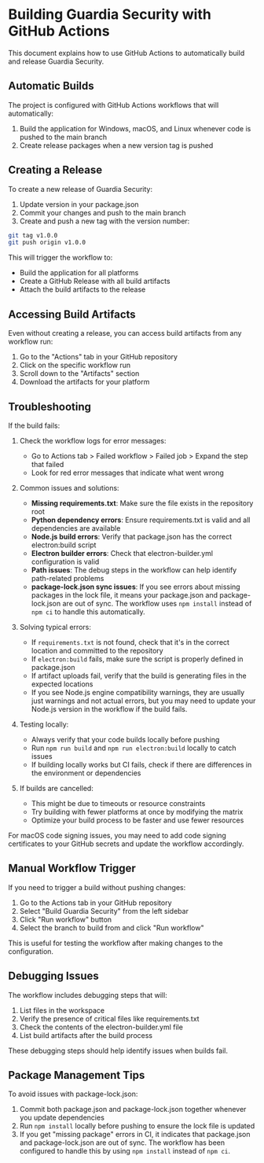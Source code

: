 
# Building Guardia Security with GitHub Actions

This document explains how to use GitHub Actions to automatically build and release Guardia Security.

## Automatic Builds

The project is configured with GitHub Actions workflows that will automatically:

1. Build the application for Windows, macOS, and Linux whenever code is pushed to the main branch
2. Create release packages when a new version tag is pushed

## Creating a Release

To create a new release of Guardia Security:

1. Update version in your package.json
2. Commit your changes and push to the main branch
3. Create and push a new tag with the version number:

```bash
git tag v1.0.0
git push origin v1.0.0
```

This will trigger the workflow to:
- Build the application for all platforms
- Create a GitHub Release with all build artifacts
- Attach the build artifacts to the release

## Accessing Build Artifacts

Even without creating a release, you can access build artifacts from any workflow run:

1. Go to the "Actions" tab in your GitHub repository
2. Click on the specific workflow run
3. Scroll down to the "Artifacts" section
4. Download the artifacts for your platform

## Troubleshooting

If the build fails:

1. Check the workflow logs for error messages:
   - Go to Actions tab > Failed workflow > Failed job > Expand the step that failed
   - Look for red error messages that indicate what went wrong

2. Common issues and solutions:
   - **Missing requirements.txt**: Make sure the file exists in the repository root
   - **Python dependency errors**: Ensure requirements.txt is valid and all dependencies are available
   - **Node.js build errors**: Verify that package.json has the correct electron:build script
   - **Electron builder errors**: Check that electron-builder.yml configuration is valid
   - **Path issues**: The debug steps in the workflow can help identify path-related problems
   - **package-lock.json sync issues**: If you see errors about missing packages in the lock file, it means your package.json and package-lock.json are out of sync. The workflow uses `npm install` instead of `npm ci` to handle this automatically.

3. Solving typical errors:
   - If `requirements.txt` is not found, check that it's in the correct location and committed to the repository
   - If `electron:build` fails, make sure the script is properly defined in package.json
   - If artifact uploads fail, verify that the build is generating files in the expected locations
   - If you see Node.js engine compatibility warnings, they are usually just warnings and not actual errors, but you may need to update your Node.js version in the workflow if the build fails.

4. Testing locally:
   - Always verify that your code builds locally before pushing
   - Run `npm run build` and `npm run electron:build` locally to catch issues
   - If building locally works but CI fails, check if there are differences in the environment or dependencies

5. If builds are cancelled:
   - This might be due to timeouts or resource constraints
   - Try building with fewer platforms at once by modifying the matrix
   - Optimize your build process to be faster and use fewer resources

For macOS code signing issues, you may need to add code signing certificates to your GitHub secrets and update the workflow accordingly.

## Manual Workflow Trigger

If you need to trigger a build without pushing changes:

1. Go to the Actions tab in your GitHub repository
2. Select "Build Guardia Security" from the left sidebar
3. Click "Run workflow" button
4. Select the branch to build from and click "Run workflow"

This is useful for testing the workflow after making changes to the configuration.

## Debugging Issues

The workflow includes debugging steps that will:
1. List files in the workspace
2. Verify the presence of critical files like requirements.txt
3. Check the contents of the electron-builder.yml file
4. List build artifacts after the build process

These debugging steps should help identify issues when builds fail.

## Package Management Tips

To avoid issues with package-lock.json:

1. Commit both package.json and package-lock.json together whenever you update dependencies
2. Run `npm install` locally before pushing to ensure the lock file is updated
3. If you get "missing package" errors in CI, it indicates that package.json and package-lock.json are out of sync. The workflow has been configured to handle this by using `npm install` instead of `npm ci`.
